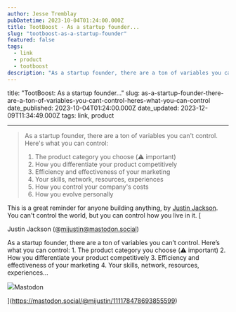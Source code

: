 ```yaml
---
author: Jesse Tremblay
pubDatetime: 2023-10-04T01:24:00.000Z
title: TootBoost - As a startup founder...
slug: "tootboost-as-a-startup-founder"
featured: false
tags:
  - link
  - product
  - tootboost
description: "As a startup founder, there are a ton of variables you can't control. Here's what you can control."
---
```


title: "TootBoost: As a startup founder..."
slug: as-a-startup-founder-there-are-a-ton-of-variables-you-cant-control-heres-what-you-can-control
date_published: 2023-10-04T01:24:00.000Z
date_updated: 2023-12-09T11:34:49.000Z
tags: link, product

---

> As a startup founder, there are a ton of variables you can't control. Here's what you can control:
>
> 1. The product category you choose (⚠️ important)
> 2. How you differentiate your product competitively
> 3. Efficiency and effectiveness of your marketing
> 4. Your skills, network, resources, experiences
> 5. How you control your company's costs
> 6. How you evolve personally

This is a great reminder for anyone building anything, by [Justin Jackson](https://mastodon.social/@mijustin). You can't control the world, but you can control how you live in it.
[

Justin Jackson (@mijustin@mastodon.social)

As a startup founder, there are a ton of variables you can’t control. Here’s what you can control: 1. The product category you choose (⚠️ important) 2. How you differentiate your product competitively 3. Efficiency and effectiveness of your marketing 4. Your skills, network, resources, experiences…

![](https://mastodon.social/packs/media/icons/apple-touch-icon-180x180-a75559a0af48064c1b7c71b81f3bf7c6.png)Mastodon

](https://mastodon.social/@mijustin/111178478693855599)
